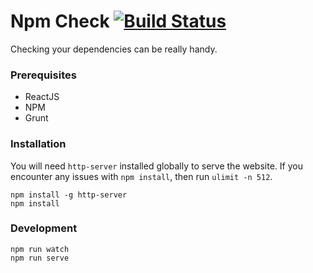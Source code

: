 Npm Check [![Build Status](https://travis-ci.org/ekonstantinidis/npm-check.svg?branch=master)](https://travis-ci.org/ekonstantinidis/npm-check)
=====================
Checking your dependencies can be really handy.

### Prerequisites

 - ReactJS
 - NPM
 - Grunt

### Installation
You will need `http-server` installed globally to serve the website. If you encounter any issues with `npm install`, then run `ulimit -n 512`.

    npm install -g http-server
    npm install

### Development

    npm run watch
    npm run serve
